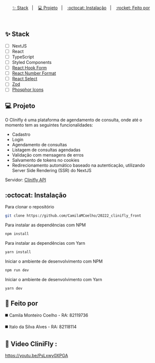 <p align="center">
  <a href="#-stack">✨ Stack</a>&nbsp;&nbsp;&nbsp;|&nbsp;&nbsp;&nbsp;
  <a href="#-projeto">💻 Projeto</a>&nbsp;&nbsp;&nbsp;|&nbsp;&nbsp;&nbsp;
  <a href="#octocat-instalação">:octocat: Instalação</a>&nbsp;&nbsp;&nbsp;|&nbsp;&nbsp;&nbsp;
  <a href="#rocket-feito-por">:rocket: Feito por</a>
</p>

<br />

## ✨ Stack

- [ ] NextJS
- [ ] React
- [ ] TypeScript
- [ ] Styled Components
- [ ] [React Hook Form](https://react-hook-form.com/)
- [ ] [React Number Format](https://github.com/s-yadav/react-number-format)
- [ ] [React Select](https://react-select.com/home)
- [ ] [Zod](https://zod.dev/)
- [ ] [Phosphor Icons](https://phosphoricons.com/)

## 💻 Projeto

O Clinifly é uma plataforma de agendamento de consulta, onde até o momento tem as seguintes funcionalidades:
- Cadastro
- Login
- Agendamento de consultas
- Listagem de consultas agendadas
- Validação com mensagens de erros
- Salvamento de tokens no cookies
- Redirecionamento automático baseado na autenticação, utilizando Server Side Rendering (SSR) do NextJS

Servidor: [Clinifly API](https://github.com/CamilaMCoelho/20222_clinifly_back)

## :octocat: Instalação

Para clonar o repositório

```sh
git clone https://github.com/CamilaMCoelho/20222_clinifly_front
```

Para instalar as dependências com NPM

```sh
npm install
```

Para instalar as dependências com Yarn

```sh
yarn install
```

Iniciar o ambiente de desenvolvimento com NPM

```sh
npm run dev
```

Iniciar o ambiente de desenvolvimento com Yarn

```sh
yarn dev
```

## :rocket: Feito por
◼️ Camila Monteiro Coelho - RA: 82119736

◼️ Italo da Silva Alves - RA: 82118114

## 🎥 Video CliniFly :

https://youtu.be/PsLxwy0XPGA
